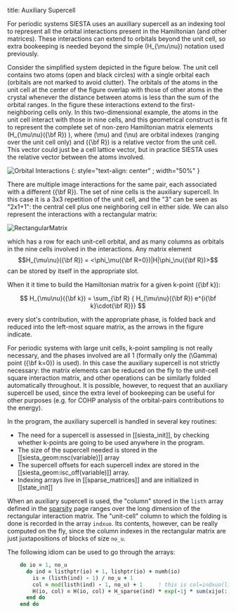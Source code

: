title: Auxiliary Supercell

For periodic systems SIESTA uses an auxiliary supercell as an indexing
tool to represent all the orbital interactions present in the
Hamiltonian (and other matrices). These interactions can extend to
orbitals beyond the unit cell, so extra bookeeping is needed
beyond the simple \(H_{\mu\nu}\) notation used previously.

Consider the simplified system depicted in the figure below. The unit
cell contains two atoms (open and black circles) with a single orbital
each (orbitals are not marked to avoid clutter). The orbitals of the
atoms in the unit cell at the center of the figure overlap with those
of other atoms in the crystal whenever the distance between atoms is
less than the sum of the orbital ranges. In the figure these
interactions extend to the first-neighboring cells only. In this
two-dimensional example, the atoms in the unit cell interact with
those in nine cells, and this geometrical construct is fit to
represent the complete set of non-zero Hamiltonian matrix elements
\(H_{\mu\nu}({\bf R}) \), where \(\mu\) and \(\nu\) are orbital
indexes (ranging over the unit cell only) and \({\bf R}\) is a
relative vector from the unit cell. This vector could just be a cell
lattice vector, but in practice SIESTA uses the relative vector
between the atoms involved.

![Orbital Interactions](|media|/Interactions.png "Orbital interactions")
{: style="text-align: center" ; width="50%" }

There are multiple image interactions for the same pair, each
associated with a different \({\bf R}\).  The set of nine cells is the
auxiliary supercell. In this case it is a 3x3 repetition of the unit
cell, and the "3" can be seen as "2x1+1": the central cell plus one
neighboring cell in either side.  We can also represent the
interactions with a rectangular matrix:

![RectangularMatrix](|media|/RectangularMatrix.png "Interaction
Matrix")


which has a row for each unit-cell orbital, and as many columns as
orbitals in the nine cells involved in the interactions. Any matrix
element $$H_{\mu\nu}({\bf R}) = <\phi_\mu({\bf R=0})|H|\phi_\nu({\bf
R})>$$ can be stored by itself in the appropriate slot.

When it it time to build the Hamiltonian matrix for a given k-point \({\bf k}\):

$$ H_{\mu\nu}({\bf k}) =
\sum_{\bf R} { H_{\mu\nu}({\bf R}) e^{i{\bf k}\cdot{\bf R}}} $$

every slot's contribution, with the appropriate phase, is folded back
and reduced into the left-most square matrix, as the arrows in the
figure indicate.

For periodic systems with large unit cells, k-point sampling is not
really necessary, and the phases involved are all 1 (formally only the
\(\Gamma\) point \({\bf k=0}\) is used). In this case the auxiliary supercell
is not strictly necessary: the matrix elements can be reduced on the
fly to the unit-cell square interaction matrix, and other operations
can be similarly folded automatically throughout. It is possible,
however, to request that an auxiliary supercell be used, since the
extra level of bookeeping can be useful for other purposes (e.g. for
COHP analysis of the orbital-pairs contributions to the energy).

In the program, the auxiliary supercell is handled in several key routines:

* The need for a supercell is assessed in [[siesta_init]], by checking whether k-points are
  going to be used anywhere in the program.
* The size of the supercell needed is stored in the [[siesta_geom:nsc(variable)]] array
* The supercell offsets for each supercell index are stored in the [[siesta_geom:isc_off(variable)]]
  array.
* Indexing arrays live in [[sparse_matrices]] and are initialized in [[state_init]]

When an auxiliary supercell is used, the "column" stored in the
`listh` array defined in the [sparsity](./sparse.html) page ranges
over the long dimension of the rectangular interaction matrix. The
"unit-cell" column to which the folding is done is recorded in the
array `indxuo`. Its contents, however, can be really computed on the
fly, since the column indexes in the rectangular matrix are just
juxtapositions of blocks of size `no_u`.

The following idiom can be used to go through the arrays:
```fortran
    do io = 1, no_u                                                                 
      do ind = listhptr(io) + 1, lishptr(io) + numh(io)                             
        is = (listh(ind) - 1) / no_u + 1                                            
        col = mod(listh(ind) - 1, no_u) + 1     ! this is col=indxuo(listh(ind))
        H(io, col) = H(io, col) + H_sparse(ind) * exp(-1j * sum(xijo(:, ind) * k(:)))   
      end do                                                                        
    end do                  
```

